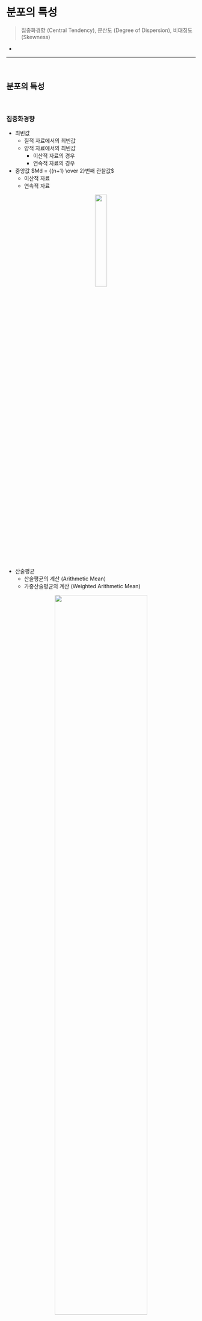 # 분포의 특성
> 집중화경향 (Central Tendency), 분산도 (Degree of Dispersion), 비대칭도 (Skewness)
* 

<hr>
<br>

## 분포의 특성
#### 

<br>

### 집중화경향
* 최빈값
  * 질적 자료에서의 최빈값
  * 양적 자료에서의 최빈값
    * 이산적 자료의 경우
    * 연속적 자료의 경우
* 중앙값 $Md = {(n+1) \over 2}번째 관찰값$
  * 이산적 자료
  * 연속적 자료
 
<div align="center">
 <img width="25%" src="https://github.com/PoSungKim/development_study/assets/37537227/9137d889-5333-451e-9201-c06daa236128" >
</div>
 
* 산술평균 
  * 산술평균의 계산 (Arithmetic Mean)
  * 가중산술평균의 계산 (Weighted Arithmetic Mean)

<div align="center">
 <img width="70%" src="https://github.com/PoSungKim/development_study/assets/37537227/1bab55b4-87bc-4adc-b3f8-e8e5c00ee820" >
</div>

* 집중화경향 대푯값들의 위치와 특징
  * 집중화경향 대푯값들의 위치
  * 집중화경향 대푯값들의 특징
  * 산술평균
  * 중앙값
  * 최빈값

<br>

### 분산도
<div align="center">
 <img width="25%" src="https://github.com/PoSungKim/development_study/assets/37537227/196f030e-92ef-4879-b139-a279b9608f8b" >
 <img width="25%" src="https://github.com/PoSungKim/development_study/assets/37537227/fa305f23-7392-4d84-8689-48a7fac647d9" >
</div>

* 범위
* 평균편차
* 분산과 표준편차
  * 분산과 표준편차의 개념
  * 분산과 표준편차의 계산
    * 기술통계에서는 모집단과 표본을 구분하지 않고 연구자료에 대한 분포만을 알아보는 것이 목적임으로 분모에 n을 그대로 사용
  * 기술통계에서 분산과 표준편차
  * 도수분포표에서의 표준편차 계산

<br>

### 비대칭도

<div align="center">
 <img width="25%" src="https://github.com/PoSungKim/development_study/assets/37537227/740091af-d842-463a-96ad-583e02a87038" >
</div>

* 비대칭도 (Skewness) or 왜도
  * 대칭분포 (Symmetric Distribution)에서 얼마나 벗어났는가를 알아보는 방법
* 피어슨의 비대칭도 (Pearson's Coefficient of Skewness)
  * 산술평균과 중앙값의 차이가 표준편차에 비하여 얼마나 떨어져 있는가를 나타냄
* 분포의 모양과 평균, 분산, 비대칭도

<br>
<hr>
<br>
